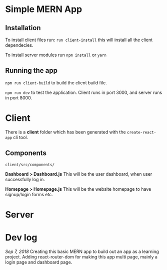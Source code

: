 # Simple MERN App

## Installation

To install client files run: `run client-install` this will install all the client dependecies.

To install server modules run `npm install` or `yarn`

## Running the app

`npm run client-build` to build the client build file.

`npm run dev` to test the application. Client runs in port 3000, and server runs in port 8000.

# Client

There is a **client** folder which has been generated with the `create-react-app` cli tool.

## Components

`client/src/components/`

**Dashboard > Dashboard.js**
This will be the user dashboard, when user successfully log in.

**Homepage > Homepage.js**
This will be the website homepage to have signup/login forms etc.

# Server

# Dev log

_Sep 7, 2018_
Creating this basic MERN app to build out an app as a learning project.
Adding react-router-dom for making this app multi page, mainly a login page and dashboard page.
